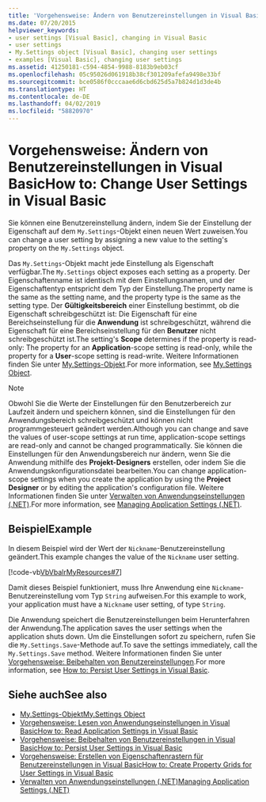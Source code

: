 ```yaml
---
title: 'Vorgehensweise: Ändern von Benutzereinstellungen in Visual Basic'
ms.date: 07/20/2015
helpviewer_keywords:
- user settings [Visual Basic], changing in Visual Basic
- user settings
- My.Settings object [Visual Basic], changing user settings
- examples [Visual Basic], changing user settings
ms.assetid: 41250181-c594-4854-9988-8183b9eb03cf
ms.openlocfilehash: 05c95026d061918b38cf301209afefa9498e33bf
ms.sourcegitcommit: bce0586f0cccaae6d6cbd625d5a7b824d1d3de4b
ms.translationtype: HT
ms.contentlocale: de-DE
ms.lasthandoff: 04/02/2019
ms.locfileid: "58820970"
---
```

# <a name="how-to-change-user-settings-in-visual-basic"></a><span data-ttu-id="add79-102">Vorgehensweise: Ändern von Benutzereinstellungen in Visual Basic</span><span class="sxs-lookup"><span data-stu-id="add79-102">How to: Change User Settings in Visual Basic</span></span>
<span data-ttu-id="add79-103">Sie können eine Benutzereinstellung ändern, indem Sie der Einstellung der Eigenschaft auf dem `My.Settings`-Objekt einen neuen Wert zuweisen.</span><span class="sxs-lookup"><span data-stu-id="add79-103">You can change a user setting by assigning a new value to the setting's property on the `My.Settings` object.</span></span>  
  
 <span data-ttu-id="add79-104">Das `My.Settings`-Objekt macht jede Einstellung als Eigenschaft verfügbar.</span><span class="sxs-lookup"><span data-stu-id="add79-104">The `My.Settings` object exposes each setting as a property.</span></span> <span data-ttu-id="add79-105">Der Eigenschaftenname ist identisch mit dem Einstellungsnamen, und der Eigenschaftentyp entspricht dem Typ der Einstellung.</span><span class="sxs-lookup"><span data-stu-id="add79-105">The property name is the same as the setting name, and the property type is the same as the setting type.</span></span> <span data-ttu-id="add79-106">Der **Gültigkeitsbereich** einer Einstellung bestimmt, ob die Eigenschaft schreibgeschützt ist: Die Eigenschaft für eine Bereichseinstellung für die **Anwendung** ist schreibgeschützt, während die Eigenschaft für eine Bereichseinstellung für den **Benutzer** nicht schreibgeschützt ist.</span><span class="sxs-lookup"><span data-stu-id="add79-106">The setting's **Scope** determines if the property is read-only: The property for an **Application**-scope setting is read-only, while the property for a **User**-scope setting is read-write.</span></span> <span data-ttu-id="add79-107">Weitere Informationen finden Sie unter [My.Settings-Objekt](../../../../visual-basic/language-reference/objects/my-settings-object.md).</span><span class="sxs-lookup"><span data-stu-id="add79-107">For more information, see [My.Settings Object](../../../../visual-basic/language-reference/objects/my-settings-object.md).</span></span>  
  
> [!NOTE]
>  <span data-ttu-id="add79-108">Obwohl Sie die Werte der Einstellungen für den Benutzerbereich zur Laufzeit ändern und speichern können, sind die Einstellungen für den Anwendungsbereich schreibgeschützt und können nicht programmgesteuert geändert werden.</span><span class="sxs-lookup"><span data-stu-id="add79-108">Although you can change and save the values of user-scope settings at run time, application-scope settings are read-only and cannot be changed programmatically.</span></span> <span data-ttu-id="add79-109">Sie können die Einstellungen für den Anwendungsbereich nur ändern, wenn Sie die Anwendung mithilfe des **Projekt-Designers** erstellen, oder indem Sie die Anwendungskonfigurationsdatei bearbeiten.</span><span class="sxs-lookup"><span data-stu-id="add79-109">You can change application-scope settings when you create the application by using the **Project Designer** or by editing the application's configuration file.</span></span> <span data-ttu-id="add79-110">Weitere Informationen finden Sie unter [Verwalten von Anwendungseinstellungen (.NET)](/visualstudio/ide/managing-application-settings-dotnet).</span><span class="sxs-lookup"><span data-stu-id="add79-110">For more information, see [Managing Application Settings (.NET)](/visualstudio/ide/managing-application-settings-dotnet).</span></span>  
  
## <a name="example"></a><span data-ttu-id="add79-111">Beispiel</span><span class="sxs-lookup"><span data-stu-id="add79-111">Example</span></span>  
 <span data-ttu-id="add79-112">In diesem Beispiel wird der Wert der `Nickname`-Benutzereinstellung geändert.</span><span class="sxs-lookup"><span data-stu-id="add79-112">This example changes the value of the `Nickname` user setting.</span></span>  
  
 [!code-vb[VbVbalrMyResources#7](~/samples/snippets/visualbasic/VS_Snippets_VBCSharp/VbVbalrMyResources/VB/Form1.vb#7)]  
  
 <span data-ttu-id="add79-113">Damit dieses Beispiel funktioniert, muss Ihre Anwendung eine `Nickname`-Benutzereinstellung vom Typ `String` aufweisen.</span><span class="sxs-lookup"><span data-stu-id="add79-113">For this example to work, your application must have a `Nickname` user setting, of type `String`.</span></span>  
  
 <span data-ttu-id="add79-114">Die Anwendung speichert die Benutzereinstellungen beim Herunterfahren der Anwendung.</span><span class="sxs-lookup"><span data-stu-id="add79-114">The application saves the user settings when the application shuts down.</span></span> <span data-ttu-id="add79-115">Um die Einstellungen sofort zu speichern, rufen Sie die `My.Settings.Save`-Methode auf.</span><span class="sxs-lookup"><span data-stu-id="add79-115">To save the settings immediately, call the `My.Settings.Save` method.</span></span> <span data-ttu-id="add79-116">Weitere Informationen finden Sie unter [Vorgehensweise: Beibehalten von Benutzereinstellungen](../../../../visual-basic/developing-apps/programming/app-settings/how-to-persist-user-settings.md).</span><span class="sxs-lookup"><span data-stu-id="add79-116">For more information, see [How to: Persist User Settings in Visual Basic](../../../../visual-basic/developing-apps/programming/app-settings/how-to-persist-user-settings.md).</span></span>  
  
## <a name="see-also"></a><span data-ttu-id="add79-117">Siehe auch</span><span class="sxs-lookup"><span data-stu-id="add79-117">See also</span></span>

- [<span data-ttu-id="add79-118">My.Settings-Objekt</span><span class="sxs-lookup"><span data-stu-id="add79-118">My.Settings Object</span></span>](../../../../visual-basic/language-reference/objects/my-settings-object.md)
- [<span data-ttu-id="add79-119">Vorgehensweise: Lesen von Anwendungseinstellungen in Visual Basic</span><span class="sxs-lookup"><span data-stu-id="add79-119">How to: Read Application Settings in Visual Basic</span></span>](../../../../visual-basic/developing-apps/programming/app-settings/how-to-read-application-settings.md)
- [<span data-ttu-id="add79-120">Vorgehensweise: Beibehalten von Benutzereinstellungen in Visual Basic</span><span class="sxs-lookup"><span data-stu-id="add79-120">How to: Persist User Settings in Visual Basic</span></span>](../../../../visual-basic/developing-apps/programming/app-settings/how-to-persist-user-settings.md)
- [<span data-ttu-id="add79-121">Vorgehensweise: Erstellen von Eigenschaftenrastern für Benutzereinstellungen in Visual Basic</span><span class="sxs-lookup"><span data-stu-id="add79-121">How to: Create Property Grids for User Settings in Visual Basic</span></span>](../../../../visual-basic/developing-apps/programming/app-settings/how-to-create-property-grids-for-user-settings.md)
- [<span data-ttu-id="add79-122">Verwalten von Anwendungseinstellungen (.NET)</span><span class="sxs-lookup"><span data-stu-id="add79-122">Managing Application Settings (.NET)</span></span>](/visualstudio/ide/managing-application-settings-dotnet)
